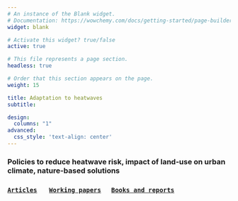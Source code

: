 ```yaml
---
# An instance of the Blank widget.
# Documentation: https://wowchemy.com/docs/getting-started/page-builder/
widget: blank

# Activate this widget? true/false
active: true

# This file represents a page section.
headless: true

# Order that this section appears on the page.
weight: 15

title: Adaptation to heatwaves
subtitle:

design:
  columns: "1"
advanced:
  css_style: 'text-align: center'
---
```


### Policies to reduce heatwave risk, impact of land-use on urban climate, nature-based solutions

### [`Articles`](#articles) &nbsp; &nbsp; &nbsp; [`Working papers`](#working_papers) &nbsp; &nbsp; &nbsp;[`Books and reports`](#books_reports) 